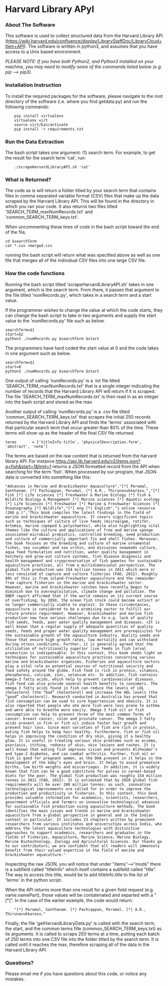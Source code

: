 # Harvard Library APyI

### About The Software
This software is used to collect structured data from the Harvard Library API (https://wiki.harvard.edu/confluence/display/LibraryStaffDoc/LibraryCloud+Item+API). The software is written in python3, and assumes that you have access to a Unix based environment.

_PLEASE NOTE: If you have both Python2, and Python3 installed on your machine, you may need to modify some of the commands listed below (e.g. pip --> pip3)._

### Installation Instruction
To install the required packages for the software, please navigate to the root directory of the software (i.e. where you find getdata.py) and run the following commands:

        pip install virtualenv
        virtualenv virt
        source virt/bin/activate
        pip install -r requirements.txt

### Run the Data Extraction
The bash script takes one argument: (1) search term. For example, to get the result for the search term 'cat', run:
        
        ./scrapeHarvardLibraryAPI.sh 'cat'


### What is Returned?
The code as is will return a folder titled by your search term that contains files in comma separated variable format (CSV) files that make up the data scraped by the Harvard Library API. This will be found in the directory in which you ran your code. It also returns two files titled 'SEARCH_TERM_maxNumRecords.txt' and 'common_SEARCH_TERM_keys.txt'. 

When uncommenting these lines of code in the bash script toward the end of the file, 
	
	cd $searchTerm
	cat *.csv >merged.csv

running the bash script will return what was specified above as well as one file that merges all of the individual CSV files into one large CSV file.

### How the code functions

Running the bash script titled 'scrapeHarvardLibraryAPI.sh' takes in one argument, which is the search term. From there, it passes that argument to the file titled 'numRecords.py', which takes in a search term and a start value. 

If the programmer wishes to change the value at which the code starts, they can change the bash script to take in two arguments and supply the start value to the 'numRecords.py' file such as below.

	searchTerm=$1
	start=$2
	python3 ./numRecords.py $searchTerm $start

The programmers have hard coded the start value at 0 and the code takes in one argument such as below.

	searchTerm=$1
	start=0
	python3 ./numRecords.py $searchTerm $start

One output of calling 'numRecords.py' is a .txt file titled 'SEARCH_TERM_maxNumRecords.txt' that is a single integer indicating the number of records that the Harvard Library API will return if it is scraped. The file 'SEARCH_TERM_maxNumRecords.txt' is then read in as an integer into the bash script and stored as the max. 

Another output of calling 'numRecords.py' is a .csv file titled 'common_SEARCH_TERM_keys.txt' that scrapes the initial 250 records returned by the Harvard Library API and finds the 'terms' associated with that particular search term that occur greater than 80% of the time. These terms will show up as the header of the final CSV file returned.

	terms       = ['titleInfo.title', 'physicalDescription.form', 'abstract', 'note']

The terms are based on the raw content that is returned from the harvard library API. For instance https://api.lib.harvard.edu/v2/items.json?q=fish&start=1&limit=1 returns a JSON formatted record from the API when searching for the term 'fish'. When processed by our program, that JSON data is converted into something like this:

	"Advances in Marine and Brackishwater Aquaculture","[*] Perumal, Santhanam. [*] Pachiappan, Perumal. [*] A.R., Thirunavukkarasu.","[*] Fish [*] Life sciences [*] Freshwater & Marine Ecology [*] Fish & Wildlife Biology & Management [*] Marine sciences [*] Aquatic ecology [*] Life Sciences [*] Freshwater [*] Marine & Freshwater Sciences [*] Oceanography [*] Wildlife","[*] eng [*] English","1 online resource (266 p.)","This book compiles the latest findings in the field of marine and brackishwater aquaculture. It covers significant topics such as techniques of culture of live feeds (microalgae, rotifer, Artemia, marine copepod & polychaetes), while also highlighting vital themes like the culture and applications of free and marine sponge associated microbial probiotics, controlled breeding, seed production and culture of commercially important fin and shell fishes. Moreover, the book focuses on the breeding and culture of marine ornamental fishes, sea cucumber and sea urchin, and discusses seaweeds culture, aqua feed formulation and nutrition, water quality management in hatchery and grow-out culture systems, fish disease diagnosis and health management and cryopreservation of fish gametes for sustainable aquaculture practices, all from a multidimensional perspective. The global fish production was 154 million tonnes in 2011 which more or less consisted of capture and culture fisheries (FAO, 2012). Roughly 80% of this is from inland-freshwater aquaculture and the remainder from capture fisheries in the marine and brackishwater sector. However, marine and brackishwater catches have recently begun to diminish due to overexploitation, climate change and pollution. The UNEP report affirmed that if the world remains on its current course of overfishing, by 2050, the ocean fish stock could become extinct or no longer commercially viable to exploit. In these circumstances, aquaculture is considered to be a promising sector to fulfill our future protein requirement. However, brackishwater and marine fish production now face serious challenges due to e.g. lack of quality fish seeds, feeds, poor water quality management and diseases. <It is well known that a regular supply of adequate quantities of quality seeds, feeds and proper water quality management are prerequisites for the sustainable growth of the aquaculture industry. Quality seeds are those that ensure high growth rates, low mortality and can withstand during stress conditions. Further, it is generally agreed that the utilization of nutritionally superior live feeds in fish larval production is indispensable. In this context, this book sheds light on techniques for sustainable aquaculture practices concerning various marine and brackishwater organisms. Fisheries and aquaculture sectors play a vital role as potential sources of nutritional security and food safety around the globe. Fish food is rich in protein, vitamins, phosphorous, calcium, zinc, selenium etc. In addition, fish contains omega-3 fatty acids, which help to prevent cardiovascular diseases. Fish food can also provide several health benefits to consumers. The omega 3 fatty acids found in fish can reduce the levels of LDL cholesterol (the “bad” cholesterol) and increase the HDL levels (the “good” cholesterol). Research conducted in Australia has proved that fish consumption can be used to cure hypertension and obesity. It is also reported that people who ate more fish were less prone to asthma and were able to breathe more easily. Omega 3 fish oil or fish consumption can help to prevent three of the most common forms of cancer: breast cancer, colon and prostate cancer. The omega 3 fatty acids present in fish or fish oil induce faster hair growth and prevent hair loss. Since most varieties of fish are rich in protein, eating fish helps to keep hair healthy. Furthermore, fish or fish oil helps in improving the condition of dry skin, giving it a healthy glow. It is useful in treating various skin problems such as eczema, psoriasis, itching, redness of skin, skin lesions and rashes. It is well known that eating fish improves vision and prevents Alzheimer’s and type-2 diabetes, and can combat arthritis. Further, fish oil or fish is good for pregnant women, as the DHA present in it helps in the development of the baby’s eyes and brain. It helps to avoid premature births, low birth weights and miscarriages. In addition, it is widely known that fish can be a good substitute for pulses in cereal-based diets for the poor. The global fish production was roughly 154 million tonnes in 2011 (FAO, 2012). It is estimated that by 2020 global fish requirements will be over 200 million tonnes; as such, innovative technological improvements are called for in order to improve the production and productivity in fisheries. In this context, this book provides valuable information for academics, scientists, researchers, government officials and farmers on innovative technological advances for sustainable fish production using aquaculture methods. The book identifies the main issues and trends in marine and brackishwater aquaculture from a global perspective in general and in the Indian context in particular. It includes 23 chapters written by prominent researchers from various institutes and universities across India, who address the latest aquaculture technologies with distinctive approaches to support academics, researchers and graduates in the fields of Fisheries, Aquaculture, Marine Science, Marine Biology, Marine Biotechnology, Zoology and Agricultural Sciences. Our thanks go to our contributors; we are confident that all readers will immensely benefit from their valued expertise in the field of marine and brackishwater aquaculture."

Inspecting the raw JSON, you will notice that under "items"-->"mods" there is a subfield called "titleInfo" which itself contains a subfeild called "title". The way to access this title, would be to add titleInfo.title to the list of 'terms' in the python script.

When the API returns more than one result for a given field request (e.g. name.namePart), those values will be contatenated and separted with a "[\*]". In the case of the earlier example, the code would return:

        "[*] Perumal, Santhanam. [*] Pachiappan, Perumal. [*] A.R., Thirunavukkarasu."

Finally, the file 'getHarvardLibraryData.py' is called with the search term, the start, and the common terms fille (common_SEARCH_TERM_keys.txt) as its arguments. It is called to scrape 250 terms at a time, putting each batch of 250 terms into one CSV file into the folder titled by the search term. It is called until it reaches the max, therefore scraping all of the data in the Harvard Library API. 


### Questions?
Please email me if you have questions about this code, or notice any mistakes.




